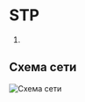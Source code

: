 # STP
  1.
## Схема сети

![Схема сети](https://user-images.githubusercontent.com/112701413/189399876-bba19a29-d543-46e5-8196-2c4964d4067b.jpg)
